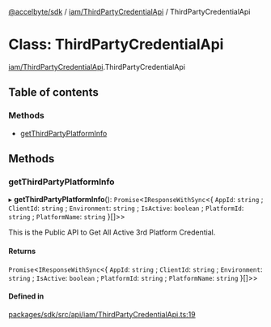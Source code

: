 [@accelbyte/sdk](../README.md) / [iam/ThirdPartyCredentialApi](../modules/iam_ThirdPartyCredentialApi.md) / ThirdPartyCredentialApi

# Class: ThirdPartyCredentialApi

[iam/ThirdPartyCredentialApi](../modules/iam_ThirdPartyCredentialApi.md).ThirdPartyCredentialApi

## Table of contents

### Methods

- [getThirdPartyPlatformInfo](iam_ThirdPartyCredentialApi.ThirdPartyCredentialApi.md#getthirdpartyplatforminfo)

## Methods

### getThirdPartyPlatformInfo

▸ **getThirdPartyPlatformInfo**(): `Promise`<`IResponseWithSync`<{ `AppId`: `string` ; `ClientId`: `string` ; `Environment`: `string` ; `IsActive`: `boolean` ; `PlatformId`: `string` ; `PlatformName`: `string`  }[]\>\>

This is the Public API to Get All Active 3rd Platform Credential.

#### Returns

`Promise`<`IResponseWithSync`<{ `AppId`: `string` ; `ClientId`: `string` ; `Environment`: `string` ; `IsActive`: `boolean` ; `PlatformId`: `string` ; `PlatformName`: `string`  }[]\>\>

#### Defined in

[packages/sdk/src/api/iam/ThirdPartyCredentialApi.ts:19](https://github.com/AccelByte/accelbyte-web-sdk/blob/10c884a/packages/sdk/src/api/iam/ThirdPartyCredentialApi.ts#L19)

